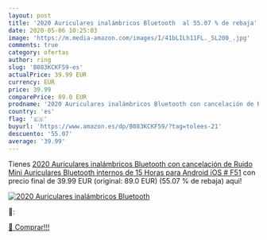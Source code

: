 ```yaml
---
layout: post
title: '2020 Auriculares inalámbricos Bluetooth  al 55.07 % de rebaja'
date: 2020-05-06 10:25:03
image: 'https://m.media-amazon.com/images/I/41bLILh11FL._SL200_.jpg'
comments: true
category: ofertas
author: ring
slug: 'B083KCKF59-es'
actualPrice: 39.99 EUR
currency: EUR
price: 39.99
comparePrice: 89.0 EUR
prodname: '2020 Auriculares inalámbricos Bluetooth con cancelación de Ruido  Mini Auriculares Bluetooth internos de 15 Horas para Android iOS # F51'
country: 'es'
flag: '🇪🇸'
buyurl: 'https://www.amazon.es/dp/B083KCKF59/?tag=tolees-21'
descuento: '55.07'
average: '39.99'
---
```


Tienes [2020 Auriculares inalámbricos Bluetooth con cancelación de Ruido  Mini Auriculares Bluetooth internos de 15 Horas para Android iOS # F51](https://www.amazon.es/dp/B083KCKF59/?tag=tolees-21) con precio final de  39.99 EUR (original: 89.0 EUR) (55.07 %  de rebaja) aqui!

[![2020 Auriculares inalámbricos Bluetooth ](https://m.media-amazon.com/images/I/41bLILh11FL._SL200_.jpg)](https://www.amazon.es/dp/B083KCKF59/?tag=tolees-21)

🔎:


[🛒 Comprar!!!](https://www.amazon.es/dp/B083KCKF59/?tag=tolees-21)
